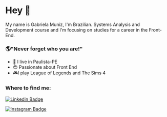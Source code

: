 # Hey 👋

My name is Gabriela Muniz, I'm Brazilian. Systems Analysis and Development course and I'm focusing on studies for a career in the Front-End.

 ### 🌎"Never forget who you are!"

- 📍 I live in Paulista-PE
- 😍 Passionate about Front End
- 🎮I play League of Legends and The Sims 4

### Where to find me:

[![Linkedin Badge](https://img.shields.io/badge/-LinkedIn-blue?style=flat-square&logo=Linkedin&logoColor=indigo&link=https://www.linkedin.com/in/gabriela-muniz-1ab02a1ab/)](https://www.linkedin.com/in/gabriela-muniz-1ab02a1ab/)

[![Instagram Badge](https://img.shields.io/badge/-Instagram-6495ED?style=flat-square&labelColor=indigo&logo=instagram&logoColor=white&link=https://www.instagram.com/gabrielassm_/)](https://www.instagram.com/gabrielassm_/)






